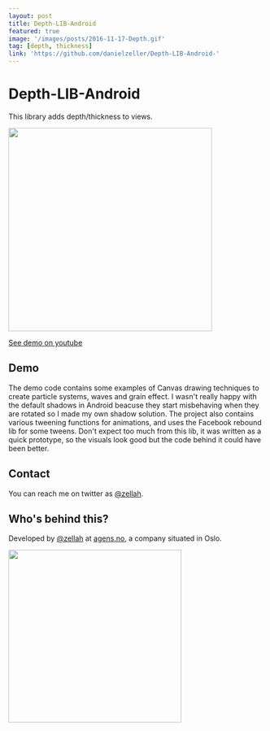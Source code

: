 ```yaml
---
layout: post
title: Depth-LIB-Android
featured: true
image: '/images/posts/2016-11-17-Depth.gif'
tag: [depth, thickness]
link: 'https://github.com/danielzeller/Depth-LIB-Android-'
---
```


# Depth-LIB-Android

This library adds depth/thickness to views. 

[<img src="https://d13yacurqjgara.cloudfront.net/users/655449/screenshots/2179342/menu_dribble.gif" width="400"/>](https://www.youtube.com/watch?v=ih2erag2beM)

[See demo on youtube](https://www.youtube.com/watch?v=ih2erag2beM)

## Demo 
The demo code contains some examples of Canvas drawing techniques to create particle systems, waves and grain effect. I wasn't really happy with the default shadows in Android beacuse they start misbehaving when they are rotated so I made my own shadow solution. The project also contains various tweening functions for animations, and uses the Facebook rebound lib for some tweens. Don't expect too much from this lib, it was written as a quick prototype, so the visuals look good but the code behind it could have been better.


## Contact

You can reach me on twitter as [@zellah](https://twitter.com/zellah).


## Who's behind this?

Developed by [@zellah](https://twitter.com/zellah) at [agens.no](http://agens.no/), a company situated in Oslo.

[<img src="http://static.agens.no/images/agens_logo_w_slogan_avenir_medium.png" width="340" />](http://agens.no/)